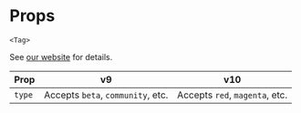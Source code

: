 # Props

`<Tag>`

See [our website](https://www.carbondesignsystem.com/components/tag/code) for
details.

| Prop   | v9                                | v10                            |
| ------ | --------------------------------- | ------------------------------ |
| `type` | Accepts `beta`, `community`, etc. | Accepts `red`, `magenta`, etc. |
